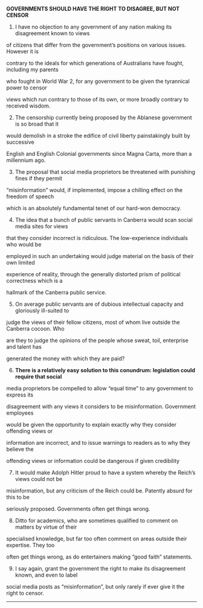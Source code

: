 **GOVERNMENTS SHOULD HAVE THE RIGHT TO DISAGREE, BUT NOT CENSOR**

1. I have no objection to any government of any nation making its disagreement known to views

of citizens that differ from the government’s positions on various issues. However it is

contrary to the ideals for which generations of Australians have fought, including my parents

who fought in World War 2, for any government to be given the tyrannical power to censor

views which run contrary to those of its own, or more broadly contrary to received wisdom.

2. The censorship currently being proposed by the Ablanese government is so broad that it

would demolish in a stroke the edifice of civil liberty painstakingly built by successive

English and English Colonial governments since Magna Carta, more than a millennium ago.

3. The proposal that social media proprietors be threatened with punishing fines if they permit

“misinformation” would, if implemented, impose a chilling effect on the freedom of speech

which is an absolutely fundamental tenet of our hard-won democracy.

4. The idea that a bunch of public servants in Canberra would scan social media sites for views

that they consider incorrect is ridiculous. The low-experience individuals who would be

employed in such an undertaking would judge material on the basis of their own limited

experience of reality, through the generally distorted prism of political correctness which is a

hallmark of the Canberra public service.

5. On average public servants are of dubious intellectual capacity and gloriously ill-suited to

judge the views of their fellow citizens, most of whom live outside the Canberra cocoon. Who

are they to judge the opinions of the people whose sweat, toil, enterprise and talent has

generated the money with which they are paid?

6. **There is a relatively easy solution to this conundrum: legislation could require that social**

media proprietors be compelled to allow “equal time” to any government to express its

disagreement with any views it considers to be misinformation. Government employees

would be given the opportunity to explain exactly why they consider offending views or

information are incorrect, and to issue warnings to readers as to why they believe the

offending views or information could be dangerous if given credibility

7. It would make Adolph Hitler proud to have a system whereby the Reich’s views could not be

misinformation, but any criticism of the Reich could be. Patently absurd for this to be

seriously proposed. Governments often get things wrong.

8. Ditto for academics, who are sometimes qualified to comment on matters by virtue of their

specialised knowledge, but far too often comment on areas outside their expertise. They too

often get things wrong, as do entertainers making “good faith” statements.

9. I say again, grant the government the right to make its disagreement known, and even to label

social media posts as “misinformation”, but only rarely if ever give it the right to censor.


-----

